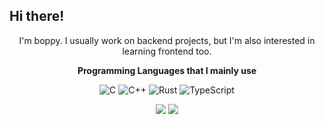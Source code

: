 <p align="center">
<h2>Hi there!</h2>
<p align="center">I'm boppy. I usually work on backend projects, but I'm also interested in learning frontend too.</p>
<p align="center">
   <strong>Programming Languages that I mainly use</strong>
<p align="center">
   <img alt="C" src="https://img.shields.io/badge/c-%23000000.svg?&style=for-the-badge&logo=c&logoColor=grey"/>
   <img alt="C++" src="https://shields.io/badge/c++-%23000000.svg?&style=for-the-badge&logo=cplusplus&logoColor=9cf"/>
   <img alt="Rust" src="https://img.shields.io/badge/rust-%23000000.svg?&style=for-the-badge&logo=rust&logoColor=red"/>
   <img alt="TypeScript" src="https://img.shields.io/badge/typescript-%23000000.svg?&style=for-the-badge&logo=typescript&logoColor=blue"/>
</p>
<p align="center">
   <img src="https://github-readme-stats.vercel.app/api?username=boppyt&show_icons=true&theme=prussian"/>
   <img src="https://github-readme-streak-stats.herokuapp.com/?user=boppyt&theme=city-lights"/>
</p>
